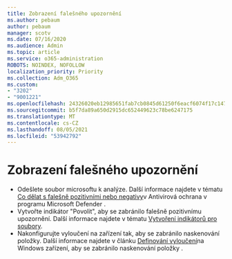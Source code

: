 ```yaml
---
title: Zobrazení falešného upozornění
ms.author: pebaum
author: pebaum
manager: scotv
ms.date: 07/16/2020
ms.audience: Admin
ms.topic: article
ms.service: o365-administration
ROBOTS: NOINDEX, NOFOLLOW
localization_priority: Priority
ms.collection: Adm_O365
ms.custom:
- "3202"
- "9001221"
ms.openlocfilehash: 24326020eb12985651fab7cb0845d61250f6eacf6074f17c147c66554b0bd870
ms.sourcegitcommit: b5f7da89a650d2915dc652449623c78be6247175
ms.translationtype: MT
ms.contentlocale: cs-CZ
ms.lasthandoff: 08/05/2021
ms.locfileid: "53942792"
---
```

# <a name="seeing-a-false-alert"></a>Zobrazení falešného upozornění

- Odešlete soubor microsoftu k analýze. Další informace najdete v tématu [Co dělat s falešně pozitivními nebo negativy](https://docs.microsoft.com/windows/security/threat-protection/microsoft-defender-antivirus/antivirus-false-positives-negatives#submit-a-file-to-microsoft-for-analysis)v Antivirová ochrana v programu Microsoft Defender .
- Vytvořte indikátor "Povolit", aby se zabránilo falešně pozitivnímu upozornění. Další informace najdete v tématu [Vytvoření indikátorů pro soubory](https://docs.microsoft.com/windows/security/threat-protection/microsoft-defender-atp/indicator-file).  
- Nakonfigurujte vyloučení na zařízení tak, aby se zabránilo naskenování položky. Další informace najdete v článku [Definování vyloučení](https://docs.microsoft.com/windows/security/threat-protection/microsoft-defender-antivirus/antivirus-false-positives-negatives#define-an-exclusion-on-an-individual-windows-device-to-prevent-an-item-from-being-scanned)na Windows zařízení, aby se zabránilo naskenování položky .  